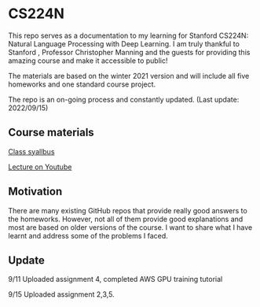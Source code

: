 # CS224N
This repo serves as a documentation to my learning for Stanford CS224N: Natural Language Processing with Deep Learning. I am truly thankful to Stanford , Professor Christopher Manning and the guests for providing this amazing course and make it accessible to public!

The materials are based on the winter 2021 version and will include all five homeworks and one standard course project.

The repo is an on-going process and constantly updated. (Last update: 2022/09/15)

## Course materials

[Class syallbus](https://stanford-cs329s.github.io/syllabus.html)

[Lecture on Youtube](https://www.youtube.com/playlist?list=PLoROMvodv4rOSH4v6133s9LFPRHjEmbmJ)

## Motivation 

There are many existing GitHub repos that provide really good answers to the homeworks. However, not all of them provide good explanations and most are based on older versions of the course. I want to share what I have learnt and address some of the problems I faced.

## Update

9/11 Uploaded assignment 4, completed AWS GPU training tutorial

9/15 Uploaded assignment 2,3,5. 

